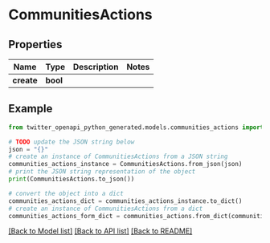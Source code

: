 # CommunitiesActions


## Properties

Name | Type | Description | Notes
------------ | ------------- | ------------- | -------------
**create** | **bool** |  | 

## Example

```python
from twitter_openapi_python_generated.models.communities_actions import CommunitiesActions

# TODO update the JSON string below
json = "{}"
# create an instance of CommunitiesActions from a JSON string
communities_actions_instance = CommunitiesActions.from_json(json)
# print the JSON string representation of the object
print(CommunitiesActions.to_json())

# convert the object into a dict
communities_actions_dict = communities_actions_instance.to_dict()
# create an instance of CommunitiesActions from a dict
communities_actions_form_dict = communities_actions.from_dict(communities_actions_dict)
```
[[Back to Model list]](../README.md#documentation-for-models) [[Back to API list]](../README.md#documentation-for-api-endpoints) [[Back to README]](../README.md)


